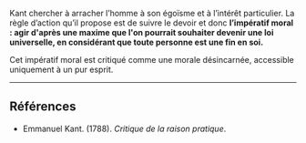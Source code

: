 Kant chercher à arracher l’homme à son égoïsme et à l’intérêt particulier. La règle d’action qu’il propose est de suivre le devoir et donc **l’impératif moral : agir d'après une maxime que l'on pourrait souhaiter devenir une loi universelle, en considérant que toute personne est une fin en soi.**

Cet impératif moral est critiqué comme une morale désincarnée, accessible uniquement à un pur esprit.

---

## Références 

- Emmanuel Kant. (1788). _Critique de la raison pratique_.